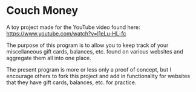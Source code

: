# Couch Money

A toy project made for the YouTube video found here: https://www.youtube.com/watch?v=l1eLu-HL-fc

The purpose of this program is to allow you to keep track of your miscellaneous gift cards, balances, etc. found on various websites and aggregate them all into one place. 

The present program is more or less only a proof of concept, but I encourage others to fork this project and add in functionality for websites that they have gift cards, balances, etc. for practice. 
